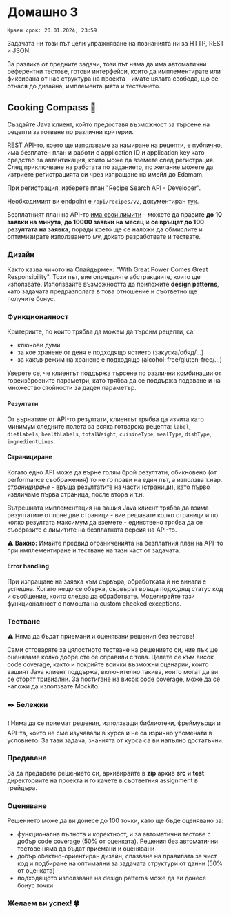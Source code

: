 # Домашно 3

`Краен срок: 20.01.2024, 23:59`

Задачата ни този път цели упражняване на познанията ни за HTTP, REST и JSON.

За разлика от предните задачи, този път няма да има автоматични референтни тестове, готови интерфейси, които да имплементирате или фиксирана от нас структура на проекта - имате цялата свобода, що се отнася до дизайна, имплементацията и тестването.

## **Cooking Compass** :spaghetti:

Създайте Java клиент, който предоставя възможност за търсене на рецепти за готвене по различни критерии.

[REST API](https://developer.edamam.com/edamam-docs-recipe-api)-то, което ще използваме за намиране на рецепти, е публично, има безплатен план и работи с application ID и application key като средство за автентикация, които може да вземете след регистрация. След приключване на работата по заданието, по желание можете да изтриете регистрацията си чрез изпращане на имейл до Edamam.

При регистрация, изберете план "Recipe Search API - Developer".

Необходимият ви endpoint e `/api/recipes/v2`, документиран [тук](https://developer.edamam.com/edamam-docs-recipe-api).

Безплатният план на API-то [има свои лимити](https://developer.edamam.com/edamam-recipe-api) - можете да правите **до 10 заявки на минута**, **до 10000 заявки на месец** и **се връщат до 100 резултата на заявка**, поради което ще се наложи да обмислите и оптимизирате използването му, докато разработвате и тествате.

### Дизайн

Както казва чичото на Спайдърмен: "With Great Power Comes Great Responsibility".
Този път, вие определяте абстракциите, които ще използвате. Използвайте възможността да приложите **design patterns**, като задачата предразполага в това отношение и съответно ще получите бонус.

### Функционалност

Критериите, по които трябва да можем да търсим рецепти, са:

- ключови думи
- за кое хранене от деня е подходящо ястието (закуска/обяд/...)
- за какъв режим на хранене е подходящо (alcohol-free/gluten-free/...)

Уверете се, че клиентът поддържа търсене по различни комбинации от гореизброените параметри, като трябва да се поддържа подаване и на множество стойности за даден параметър.

#### Резултати

От върнатите от API-то резултати, клиентът трябва да изчита като минимум следните полета за всяка готварска рецепта: `label`, `dietLabels`, `healthLabels`, `totalWeight`, `cuisineType`, `mealType`, `dishType`, `ingredientLines`.

#### Странициране

Когато едно API може да върне голям брой резултати, обикновено (от performance съображения) то не го прави на един път, а използва т.нар. *странициране* - връща резултатите на части (страници), като първо извличаме първа страница, после втора и т.н.

Вътрешната имплементация на вашия Java клиент трябва да взима резултатите от поне две страници - вие решавате колко страници и по колко резултата максимум да вземете - единствено трябва да се съобразите с лимитите на безплатната версия на API-то.

:warning: **Важно:** Имайте предвид ограниченията на безплатния план на API-то при имплементиране и тестване на тази част от задачата.

#### Error handling

При изпращане на заявка към сървъра, обработката ѝ не винаги е успешна. Когато нещо се обърка, сървърът връща подходящ статус код и съобщение, които следва да обработвате. Моделирайте тази функционалност с помощта на custom checked exceptions.

### Тестване

:warning: Няма да бъдат приемани и оценявани решения без тестове!

Сами отговаряте за цялостното тестване на решението си, ние пък ще оценяваме колко добре сте се справили с това.
Целете се към висок code coverage, както и покрийте всички възможни сценарии, които вашият Java клиент поддържа, включително такива, които могат да ви се сторят тривиални.
За постигане на висок code coverage, може да се наложи да използвате Mockito.

### ✒️ Бележки 

:exclamation: Няма да се приемат решения, използващи библиотеки, фреймуърци и API-та, които не сме изучавали в курса и не са изрично упоменати в условието. За тази задача, знанията от курса са ви напълно достатъчни.

### **Предаване**

За да предадете решението си, архивирайте в **zip** архив **src** и **test** директориите на проекта и го качете в съответния assignment в грейдъра.

### **Оценяване**

Решението може да ви донесе до 100 точки, като ще бъде оценявано за:

* функционална пълнота и коректност, и за автоматични тестове с добър code coverage (50% от оценката). Решения без автоматични тестове няма да бъдат приемани и оценявани
* добър обектно-ориентиран дизайн, спазване на правилата за чист код и подбиране на оптимални за задачата структури от данни (50% от оценката)
* подходящото използване на design patterns може да ви донесе бонус точки

### Желаем ви успех! :four_leaf_clover: 